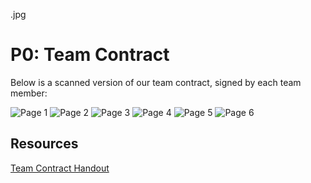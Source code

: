 .jpg
# P0: Team Contract

Below is a scanned version of our team contract, signed by each team member:

![](https://kowther.github.io/FieldGuide-481/TeamContractRevised-1.jpg  "Page 1")
![](https://kowther.github.io/FieldGuide-481/TeamContractRevised-2.jpg  "Page 2")
![](https://kowther.github.io/FieldGuide-481/TeamContractRevised-3.jpg  "Page 3")
![](https://kowther.github.io/FieldGuide-481/TeamContractRevised-4.jpg  "Page 4")
![](https://kowther.github.io/FieldGuide-481/TeamContractRevised-5.jpg  "Page 5")
![](https://kowther.github.io/FieldGuide-481/TeamContractRevised-6.jpg  "Page 6")


## Resources
[Team Contract Handout](http://www.hcitang.org/uploads/Teaching/TeamContract-Handout.docx)
